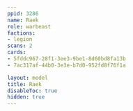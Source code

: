 ```yaml
---
ppid: 3286
name: Raek
role: warbeast
factions:
- legion
scans: 2
cards:
- 5fddc967-28f1-3ee3-9be1-8d60bd8fa13b
- 7ac317af-44b0-3e3e-b7d0-952fd8f76f1a

layout: model
title: Raek
disableToc: true
hidden: true
---
```

